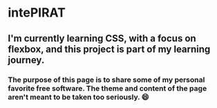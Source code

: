# intePIRAT

## I'm currently learning CSS, with a focus on flexbox, and this project is part of my learning journey.

### The purpose of this page is to share some of my personal favorite free software. The theme and content of the page aren't meant to be taken too seriously. :smile:
